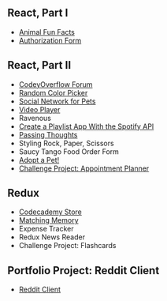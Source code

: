 ## React, Part I

* [Animal Fun Facts](https://fed-js-react-animal-fun-facts.netlify.app/)
* [Authorization Form](https://fed-authorization-form.netlify.app/)

## React, Part II

* [CodeyOverflow Forum](https://fed-codey-overflow-forum.netlify.app/)
* [Random Color Picker](https://fed-random-color.netlify.app)
* [Social Network for Pets](https://fed-social-network-for-pets.netlify.app/)
* [Video Player](https://fed-video-player.netlify.app/)
* Ravenous
* [Create a Playlist App With the Spotify API](https://jammming-react18.netlify.app/)
* [Passing Thoughts](https://fed-react-hooks-passing-thoughts.netlify.app/)
* Styling Rock, Paper, Scissors
* Saucy Tango Food Order Form
* [Adopt a Pet!](https://fed-adopt-a-pet-react-router-v6.netlify.app/)
* [Challenge Project: Appointment Planner](https://fed-appointment-planner.netlify.app/)

## Redux

* [Codecademy Store](https://fed-codecademy-store.netlify.app/)
* [Matching Memory](https://fed-matching-memory-react-redux.netlify.app/)
* Expense Tracker
* Redux News Reader
* Challenge Project: Flashcards

## Portfolio Project: Reddit Client

* [Reddit Client](https://fed-reddit-client.netlify.app/)
